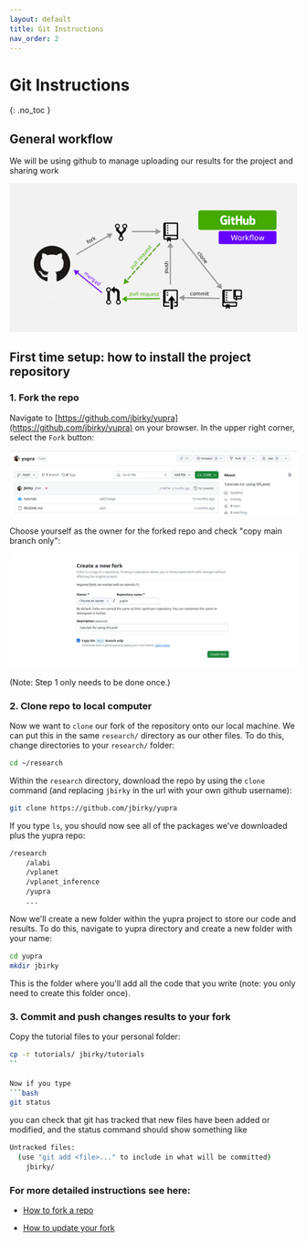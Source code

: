 ```yaml
---
layout: default
title: Git Instructions
nav_order: 2
---
```


# Git Instructions
{: .no_toc }

## General workflow

We will be using github to manage uploading our results for the project and sharing work

[![](../images/git_workflow.png)](https://dev.to/ambujsahu81/create-a-simple-github-actions-workflow-347n)


## First time setup: how to install the project repository  

### 1. Fork the repo

Navigate to [https://github.com/jbirky/yupra](https://github.com/jbirky/yupra) on your browser. In the upper right corner, select the `Fork` button:

![](../images/fork1.png)

Choose yourself as the owner for the forked repo and check "copy main branch only":

![](../images/fork2.png)

(Note: Step 1 only needs to be done once.)

### 2. Clone repo to local computer

Now we want to `clone` our fork of the repository onto our local machine. We can put this in the same `research/` directory as our other files. 
To do this, change directories to your `research/` folder:
```bash
cd ~/research
```
Within the `research` directory, download the repo by using the `clone` command (and replacing `jbirky` in the url with your own github username):
```bash
git clone https://github.com/jbirky/yupra
```

If you type `ls`, you should now see all of the packages we've downloaded plus the yupra repo:
```bash
/research
	/alabi
	/vplanet
	/vplanet_inference
	/yupra
	...
```

Now we'll create a new folder within the yupra project to store our code and results. To do this, navigate to yupra directory and create a new folder with your name:
```bash
cd yupra
mkdir jbirky
```
This is the folder where you'll add all the code that you write (note: you only need to create this folder once).

### 3. Commit and push changes results to your fork

Copy the tutorial files to your personal folder:
```bash
cp -r tutorials/ jbirky/tutorials 
``

Now if you type 
```bash
git status
```
you can check that git has tracked that new files have been added or modified, and the status command should show something like
```bash
Untracked files:
  (use "git add <file>..." to include in what will be committed)
	jbirky/

```



### For more detailed instructions see here: 
- [How to fork a repo](https://docs.github.com/en/pull-requests/collaborating-with-pull-requests/working-with-forks/fork-a-repo)

- [How to update your fork](https://docs.github.com/en/pull-requests/collaborating-with-pull-requests/working-with-forks/syncing-a-fork)